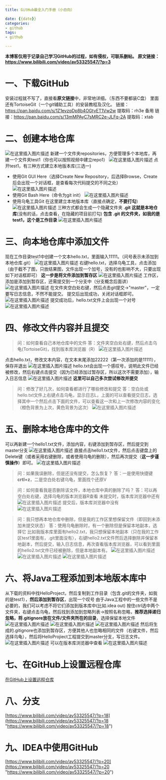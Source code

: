 ```yaml
---
title: GitHub最全入门手册（小白向）

date: {{date}}
categories:
- github
tags:
- github

---
```

**本博客仅用于记录自己学习GitHub的过程，如有侵权，可联系删帖。**
**原文链接：https://www.bilibili.com/video/av53325547/?p=3**

# 一、下载GitHub
安装过程就不写了，直接看**原文链接**中，非常地详细。（东西不要都装C盘）
里面还有TortoiseGit（一个git辅助工具）的安装教程及汉化。
链接：https://pan.baidu.com/s/1Z1evzqDp8b4OGtyET1Vw2w 提取码：rh3e
备用  链接：https://pan.baidu.com/s/13mMPAyC7sMRC2e-JLFq-2A  提取码：xtab 

# 二、创建本地仓库
![在这里插入图片描述](https://img-blog.csdnimg.cn/20190804093141239.png?x-oss-process=image/watermark,type_ZmFuZ3poZW5naGVpdGk,shadow_10,text_aHR0cHM6Ly9ibG9nLmNzZG4ubmV0L3FxXzQwMjc5MTUx,size_16,color_FFFFFF,t_70)
新建一个文件夹repositories，方便管理多个本地库，再建一个文件夹test1（你也可以按照视频中建立repo1）
![在这里插入图片描述](https://img-blog.csdnimg.cn/20190804094349834.PNG?x-oss-process=image/watermark,type_ZmFuZ3poZW5naGVpdGk,shadow_10,text_aHR0cHM6Ly9ibG9nLmNzZG4ubmV0L3FxXzQwMjc5MTUx,size_16,color_FFFFFF,t_70)
点开test1，有三种方式建立本地版本库(三选一)
 - 使用Git GUI Here（选择Create New Repository，后选择Browse，Create后会出现一个对话框，是查看每次代码提交的不同之处）
![在这里插入图片描述](https://img-blog.csdnimg.cn/20190804094848650.PNG?x-oss-process=image/watermark,type_ZmFuZ3poZW5naGVpdGk,shadow_10,text_aHR0cHM6Ly9ibG9nLmNzZG4ubmV0L3FxXzQwMjc5MTUx,size_16,color_FFFFFF,t_70)
 - 使用Git Bash Here（命令为git init）
![在这里插入图片描述](https://img-blog.csdnimg.cn/20190804095149346.PNG)
 - 使用乌龟工具Git 在这里建立本地版本库（直接点确定，**不要打勾**）
![在这里插入图片描述](https://img-blog.csdnimg.cn/20190804095310713.PNG?x-oss-process=image/watermark,type_ZmFuZ3poZW5naGVpdGk,shadow_10,text_aHR0cHM6Ly9ibG9nLmNzZG4ubmV0L3FxXzQwMjc5MTUx,size_16,color_FFFFFF,t_70)
三种方式都会生成一个隐藏文件夹  **.git  这就是本地仓库**(没有的话，点击查看，在隐藏的项目前打勾)
**包含 .git 的文件夹，如我的是test1，这个是工作目录**
![在这里插入图片描述](https://img-blog.csdnimg.cn/20190804095656610.PNG?x-oss-process=image/watermark,type_ZmFuZ3poZW5naGVpdGk,shadow_10,text_aHR0cHM6Ly9ibG9nLmNzZG4ubmV0L3FxXzQwMjc5MTUx,size_16,color_FFFFFF,t_70)
# 三、向本地仓库中添加文件
现在工作目录test1中创建一个文本hello.txt，里面输入11111。（问号表示未添加到本地仓库.git）
![在这里插入图片描述](https://img-blog.csdnimg.cn/20190804100251604.PNG)
右键hello.txt，选择乌龟工具，点击添加（由于截不了图，只放结果图，文件出现一个加号，没有的也影响不大，只要出现如下对话框即可）
**这一步是将文件添加到暂存区**
![在这里插入图片描述](https://img-blog.csdnimg.cn/20190804100725747.PNG?x-oss-process=image/watermark,type_ZmFuZ3poZW5naGVpdGk,shadow_10,text_aHR0cHM6Ly9ibG9nLmNzZG4ubmV0L3FxXzQwMjc5MTUx,size_16,color_FFFFFF,t_70)
工作区，添加是添加到暂存区，还需提交到一个分支中（分支概念后面讲）
![在这里插入图片描述](https://img-blog.csdnimg.cn/20190804100950396.PNG?x-oss-process=image/watermark,type_ZmFuZ3poZW5naGVpdGk,shadow_10,text_aHR0cHM6Ly9ibG9nLmNzZG4ubmV0L3FxXzQwMjc5MTUx,size_16,color_FFFFFF,t_70)
在文件夹空白处右键，然后点击git提交->"master"，一定要写日志信息，不然不能提交。
提交后出现成功，关闭对话框即可。
![在这里插入图片描述](https://img-blog.csdnimg.cn/20190804101650239.PNG?x-oss-process=image/watermark,type_ZmFuZ3poZW5naGVpdGk,shadow_10,text_aHR0cHM6Ly9ibG9nLmNzZG4ubmV0L3FxXzQwMjc5MTUx,size_16,color_FFFFFF,t_70)
提交成功后，hello.txt文件上会出现一个对号
![在这里插入图片描述](https://img-blog.csdnimg.cn/20190804101820336.PNG)
# 四、修改文件内容并且提交

> 问：如何查看自己本地仓库中的文件
> 答：文件夹空白处右键，然后点击乌龟(TortoiseGit)，找到版本库浏览器（R）
![在这里插入图片描述](https://img-blog.csdnimg.cn/20190804102319355.PNG?x-oss-process=image/watermark,type_ZmFuZ3poZW5naGVpdGk,shadow_10,text_aHR0cHM6Ly9ibG9nLmNzZG4ubmV0L3FxXzQwMjc5MTUx,size_16,color_FFFFFF,t_70)

点击hello.txt，修改文本内容，在文本末尾添加22222（第一次添加的是11111），保存并退出
![在这里插入图片描述](https://img-blog.csdnimg.cn/20190804102537101.PNG)
hello.txt会出现一个感叹号，说明此文件已经被修改，然后右键点击提交（因为已经添加过暂存区，所以这次不需要添加），输入日志信息
![在这里插入图片描述](https://img-blog.csdnimg.cn/2019080410302216.PNG?x-oss-process=image/watermark,type_ZmFuZ3poZW5naGVpdGk,shadow_10,text_aHR0cHM6Ly9ibG9nLmNzZG4ubmV0L3FxXzQwMjc5MTUx,size_16,color_FFFFFF,t_70)
**这里可以自己多次尝试修改并提交**

> 问：修改了好几次，如何查看都进行了哪些修改和提交
> 答：空白处或hello.txt文件上右键点击乌龟，显示日志L，上面的可以查看提交日志，选择其中一个然后点击下面的文件，可以查看这一次和上一次修改内容的变化（橙色背景为上次，黄色背景为这次）
> ![在这里插入图片描述](https://img-blog.csdnimg.cn/20190804103708829.PNG?x-oss-process=image/watermark,type_ZmFuZ3poZW5naGVpdGk,shadow_10,text_aHR0cHM6Ly9ibG9nLmNzZG4ubmV0L3FxXzQwMjc5MTUx,size_16,color_FFFFFF,t_70)
# 五、删除本地仓库中的文件
可以再新建一个hello1.txt文件，添加内容，右键添加到暂存区，然后提交到master分支
![在这里插入图片描述](https://img-blog.csdnimg.cn/20190804104330289.PNG)
直接点击hello1.txt文件，然后点击键盘上的Delete键（或者采用右键删除，或者使用乌龟的删除），然后再次提交（**这一步谨慎操作**）即可。
![在这里插入图片描述](https://img-blog.csdnimg.cn/20190804105247353.PNG?x-oss-process=image/watermark,type_ZmFuZ3poZW5naGVpdGk,shadow_10,text_aHR0cHM6Ly9ibG9nLmNzZG4ubmV0L3FxXzQwMjc5MTUx,size_16,color_FFFFFF,t_70)
> 问：如果我误删除，但是还没有提交，怎么恢复？
> 答：一是使用快捷键**crtl+z**，二是空白处右键乌龟，里面找个还原V

> 问：如何查看我是否删除该文件，本地仓库中真的删除了吗？
> 答：可以再空白处右键，选择乌龟的版本浏览器R查看
> 未提交时，版本库浏览器中还有![在这里插入图片描述](https://img-blog.csdnimg.cn/20190804105402505.PNG?x-oss-process=image/watermark,type_ZmFuZ3poZW5naGVpdGk,shadow_10,text_aHR0cHM6Ly9ibG9nLmNzZG4ubmV0L3FxXzQwMjc5MTUx,size_16,color_FFFFFF,t_70)
> 提交后，版本库浏览器中没有![在这里插入图片描述](https://img-blog.csdnimg.cn/20190804105510123.PNG?x-oss-process=image/watermark,type_ZmFuZ3poZW5naGVpdGk,shadow_10,text_aHR0cHM6Ly9ibG9nLmNzZG4ubmV0L3FxXzQwMjc5MTUx,size_16,color_FFFFFF,t_70)

> 问：我只想再本地仓库中删除，但是我的工作区里想保留文件（即回到未添加未提交状态）
> 答：使用乌龟删除时，有一个删除但是保留本地副本，选择它
> 比如我版本库里面有hello2.txt，我只想保留本地副本（只在我的工作区test1里面有，.git里面没有），右键hello2.txt文件然后选择删除并保留本地副本，然后提交，输入日志信息，再次查看版本库浏览器，可以看到里面的hello2.txt文件已经被删除，但是本地副本有。
>![在这里插入图片描述](https://img-blog.csdnimg.cn/20190804110122859.PNG?x-oss-process=image/watermark,type_ZmFuZ3poZW5naGVpdGk,shadow_10,text_aHR0cHM6Ly9ibG9nLmNzZG4ubmV0L3FxXzQwMjc5MTUx,size_16,color_FFFFFF,t_70)
>![在这里插入图片描述](https://img-blog.csdnimg.cn/20190804110533475.PNG?x-oss-process=image/watermark,type_ZmFuZ3poZW5naGVpdGk,shadow_10,text_aHR0cHM6Ly9ibG9nLmNzZG4ubmV0L3FxXzQwMjc5MTUx,size_16,color_FFFFFF,t_70)
>![在这里插入图片描述](https://img-blog.csdnimg.cn/20190804110717293.PNG?x-oss-process=image/watermark,type_ZmFuZ3poZW5naGVpdGk,shadow_10,text_aHR0cHM6Ly9ibG9nLmNzZG4ubmV0L3FxXzQwMjc5MTUx,size_16,color_FFFFFF,t_70)
# 六、将Java工程添加到本地版本库中
从下载的资料中找HelloProject，然后复制到工作目录（包含.git的文件夹，如我的是test1），**然后添加到暂存区**，出现一个叹号
由于Java工程中的一些文件不是必要的，我们可以考虑不将它们添加到版本库中(比如.idea out)
按住ctrl选中两个文件夹，右键点击乌龟，然后找到添加到忽略列表->按照名称忽略，**推荐选择递归忽略，将.gitignore放在文件/文件夹所在的目录**，选择保留本地文件
![在这里插入图片描述](https://img-blog.csdnimg.cn/20190804112244228.PNG)
![在这里插入图片描述](https://img-blog.csdnimg.cn/20190804112550887.PNG?x-oss-process=image/watermark,type_ZmFuZ3poZW5naGVpdGk,shadow_10,text_aHR0cHM6Ly9ibG9nLmNzZG4ubmV0L3FxXzQwMjc5MTUx,size_16,color_FFFFFF,t_70)
![在这里插入图片描述](https://img-blog.csdnimg.cn/20190804112601142.PNG?x-oss-process=image/watermark,type_ZmFuZ3poZW5naGVpdGk,shadow_10,text_aHR0cHM6Ly9ibG9nLmNzZG4ubmV0L3FxXzQwMjc5MTUx,size_16,color_FFFFFF,t_70)
然后将生成的.gitignore也添加到暂存区，方便其他人也忽略相同的文件（右键文件，然后选择乌龟），然后将HelloProjiect工程提交到master分支，写日志文件。
![在这里插入图片描述](https://img-blog.csdnimg.cn/20190804113106947.PNG?x-oss-process=image/watermark,type_ZmFuZ3poZW5naGVpdGk,shadow_10,text_aHR0cHM6Ly9ibG9nLmNzZG4ubmV0L3FxXzQwMjc5MTUx,size_16,color_FFFFFF,t_70)
可以在版本库浏览器中查看
![在这里插入图片描述](https://img-blog.csdnimg.cn/20190804113307879.PNG?x-oss-process=image/watermark,type_ZmFuZ3poZW5naGVpdGk,shadow_10,text_aHR0cHM6Ly9ibG9nLmNzZG4ubmV0L3FxXzQwMjc5MTUx,size_16,color_FFFFFF,t_70)
# 七、在GitHub上设置远程仓库
[在GitHub上设置远程仓库](https://qingshijiao.github.io/2019/08/07/%E5%9C%A8GitHub%E4%B8%8A%E8%AE%BE%E7%BD%AE%E8%BF%9C%E7%A8%8B%E4%BB%93%E5%BA%93/)
# 八、分支
[https://www.bilibili.com/video/av53325547/?p=18](https://www.bilibili.com/video/av53325547/?p=18 "https://www.bilibili.com/video/av53325547/?p=18")
# 九、IDEA中使用GitHub
[https://www.bilibili.com/video/av53325547/?p=20](https://www.bilibili.com/video/av53325547/?p=20 "https://www.bilibili.com/video/av53325547/?p=20")